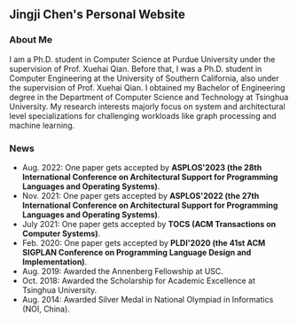 ## Jingji Chen's Personal Website

### About Me

I am a Ph.D. student in Computer Science at Purdue University under the supervision of Prof. Xuehai Qian. Before that, I was a Ph.D. student in Computer Engineering at the University of Southern California, also under the supervision of Prof. Xuehai Qian. I obtained my Bachelor of Engineering degree in the Department of Computer Science and Technology at Tsinghua University. My research interests majorly focus on system and architectural level specializations for challenging workloads like graph processing and machine learning. 

### News 

* Aug. 2022: One paper gets accepted by **ASPLOS'2023 (the 28th International Conference on Architectural Support for Programming Languages and Operating Systems)**.
* Nov. 2021: One paper gets accepted by **ASPLOS'2022 (the 27th International Conference on Architectural Support for Programming Languages and Operating Systems)**.
* July 2021: One paper gets accepted by **TOCS (ACM Transactions on Computer Systems)**.
* Feb. 2020: One paper gets accepted by **PLDI'2020 (the 41st ACM SIGPLAN Conference on Programming Language Design and Implementation)**.
* Aug. 2019: Awarded the Annenberg Fellowship at USC. 
* Oct. 2018: Awarded the Scholarship for Academic Excellence at Tsinghua University.
* Aug. 2014: Awarded Silver Medal in National Olympiad in Informatics (NOI, China).
